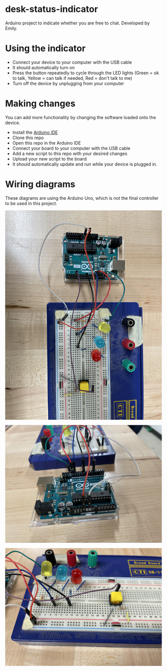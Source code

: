 # desk-status-indicator
Arduino project to indicate whether you are free to chat. Developed by Emily.

# Using the indicator
- Connect your device to your computer with the USB cable
- It should automatically turn on
- Press the button repeatedly to cycle through the LED lights (Green = ok to talk, Yellow = can talk if needed, Red = don't talk to me)
- Turn off the device by unplugging from your computer

# Making changes
You can add more functionality by changing the software loaded onto the device.
- Install the [Arduino IDE](https://www.arduino.cc/en/software)
- Clone this repo
- Open this repo in the Arduino IDE
- Connect your board to your computer with the USB cable
- Add a new script to this repo with your desired changes
- Upload your new script to the board
- It should automatically update and run while your device is plugged in.

# Wiring diagrams
These diagrams are using the Arduino Uno, which is not the final controller to be used in this project.

![Full board wiring](img/full_wiring.jpg)

![Detail of controller wiring](img/arduino_wiring.jpg)

![Detail of breadboard wiring](img/board_wiring.jpg)
